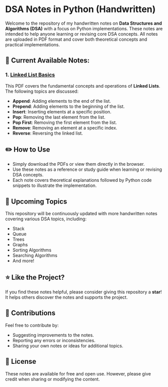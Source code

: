 # DSA Notes in Python (Handwritten)

Welcome to the repository of my handwritten notes on **Data Structures and Algorithms (DSA)** with a focus on Python implementations. These notes are intended to help anyone learning or revising core DSA concepts. All notes are uploaded in PDF format and cover both theoretical concepts and practical implementations.

## 📘 Current Available Notes:

### 1. [Linked List Basics](./LinkedList_Basics.pdf)
This PDF covers the fundamental concepts and operations of **Linked Lists**. The following topics are discussed:

- **Append**: Adding elements to the end of the list.
- **Prepend**: Adding elements to the beginning of the list.
- **Insert**: Inserting elements at a specific position.
- **Pop**: Removing the last element from the list.
- **Pop First**: Removing the first element from the list.
- **Remove**: Removing an element at a specific index.
- **Reverse**: Reversing the linked list.

## ✏️ How to Use

- Simply download the PDFs or view them directly in the browser.
- Use these notes as a reference or study guide when learning or revising DSA concepts.
- Each note covers theoretical explanations followed by Python code snippets to illustrate the implementation.

## 🚀 Upcoming Topics

This repository will be continuously updated with more handwritten notes covering various DSA topics, including:

- Stack
- Queue
- Trees
- Graphs
- Sorting Algorithms
- Searching Algorithms
- And more!

## ⭐ Like the Project? 

If you find these notes helpful, please consider giving this repository a **star**! It helps others discover the notes and supports the project.

## 🤝 Contributions

Feel free to contribute by:

- Suggesting improvements to the notes.
- Reporting any errors or inconsistencies.
- Sharing your own notes or ideas for additional topics.

## 📄 License

These notes are available for free and open use. However, please give credit when sharing or modifying the content.

